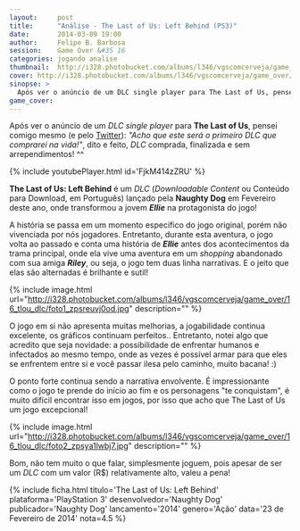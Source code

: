```yaml
---
layout:     post
title:      "Análise - The Last of Us: Left Behind (PS3)"
date:       2014-03-09 19:00
author:     Felipe B. Barbosa
session:    Game Over &#35 16
categories: jogando analise
thumbnail:  http://i328.photobucket.com/albums/l346/vgscomcerveja/game_over/16_tlou_dlc/post_thumbnail_zps82wwdebu.jpg
cover: http://i328.photobucket.com/albums/l346/vgscomcerveja/game_over/16_tlou_dlc/post_header_zpsddfnvgqu.jpg
sinopse: >
  Após ver o anúncio de um DLC single player para The Last of Us, pensei comigo mesmo (e pelo Twitter): "Acho que este será o primeiro DLC que comprarei na vida!", dito e feito, DLC comprada, finalizada e sem arrependimentos! ^^
game_cover:
---
```

Após ver o anúncio de um *DLC single player* para **The Last of Us**, pensei comigo mesmo (e pelo [Twitter](https://twitter.com/felipebbarbosa/status/422834851637493760)): *"Acho que este será o primeiro DLC que comprarei na vida!"*, dito e feito, *DLC* comprada, finalizada e sem arrependimentos! ^^

{% include youtubePlayer.html id='FjkM414zZRU' %}

**The Last of Us: Left Behind** é um *DLC* (*Downloadable Content* ou Conteúdo para Download, em Português) lançado pela **Naughty Dog** em Fevereiro deste ano, onde transformou a jovem **_Ellie_** na protagonista do jogo!

A história se passa em um momento específico do jogo original, porém não vivenciada por nós jogadores. Entretanto, durante esta aventura, o jogo volta ao passado e conta uma história de **_Ellie_** antes dos acontecimentos da trama principal,  onde ela vive uma aventura em um *shopping* abandonado com sua amiga **_Riley_**, ou seja, o jogo tem duas linha narrativas. E o jeito que elas são alternadas é brilhante e sutil!

{% include image.html url="http://i328.photobucket.com/albums/l346/vgscomcerveja/game_over/16_tlou_dlc/foto1_zpsreuvj0od.jpg" description="" %}

O jogo em si não apresenta muitas melhorias, a jogabilidade continua excelente, os gráficos continuam perfeitos.. Entretanto, notei algo que acredito que seja novidade: a possibilidade de enfrentar humanos e infectados ao mesmo tempo, onde as vezes é possível armar para que eles se enfrentem entre si e você passar ilesa pelo caminho, muito bacana! :)

O ponto forte continua sendo a narrativa envolvente. É impressionante como o jogo te prende do início ao fim e os personagens "te conquistam", é muito difícil encontrar isso em jogos, por isso que acho que The Last of Us um jogo excepcional!

{% include image.html url="http://i328.photobucket.com/albums/l346/vgscomcerveja/game_over/16_tlou_dlc/foto2_zpsya1lwbj7.jpg" description="" %}

Bom, não tem muito o que falar, simplesmente joguem, pois apesar de ser um *DLC* com um valor (R$) relativamente alto, valeu a pena!

{% include ficha.html
  titulo='The Last of Us: Left Behind'
  plataforma='PlayStation 3'
  desenvolvedor='Naughty Dog'
  publicador='Naughty Dog'
  lancamento='2014'
  genero='Ação'
  data='23 de Fevereiro de 2014'
  nota=4.5 %}
